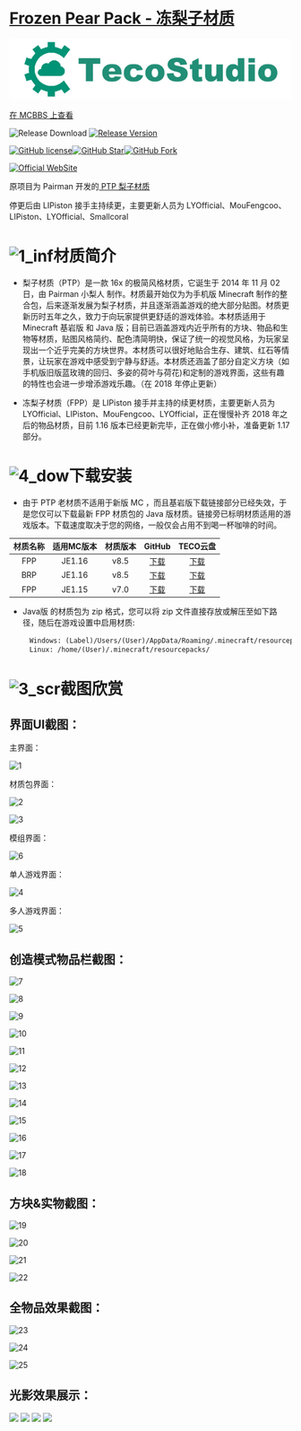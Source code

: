 # [Frozen Pear Pack - 冻梨子材质](https://github.com/LIPiston/Frozen_Pear_Pack)

![](https://github.com/TecoStudio/.github/raw/main/title.png?raw=true)

[在 MCBBS 上查看](https://www.mcbbs.net/thread-1361283-1-1.html)

![Release Download](https://img.shields.io/github/downloads/TecoStudio/Frozen_Pear_Pack/total?style=flat-square)
[![Release Version](https://img.shields.io/github/v/release/TecoStudio/Frozen_Pear_Pack?style=flat-square)](https://github.com/LIPiston/Frozen_Pear_Pack/releases/latest)

[![GitHub license](https://img.shields.io/github/license/TecoStudio/Frozen_Pear_Pack?style=flat-square)](LICENSE)[![GitHub Star](https://img.shields.io/github/stars/TecoStudio/Frozen_Pear_Pack?style=flat-square)](https://github.com/LIPiston/Frozen_Pear_Pack/stargazers)[![GitHub Fork](https://img.shields.io/github/forks/TecoStudio/Frozen_Pear_Pack?style=flat-square)](https://github.com/LYOfficial/HiGames/network/members)

[![Official WebSite](https://img.shields.io/badge/Website-FPP-blue.svg?style=flat-square&color=61dafb)](https://www.mcbbs.net/thread-1361283-1-1.html)

原项目为 Pairman 开发的[ PTP 梨子材质](https://github.com/Pairman/PTP)

停更后由 LIPiston 接手主持续更，主要更新人员为 LYOfficial、MouFengcoo、LIPiston、LYOfficial、Smallcoral



#  ![1_inf](https://ooo.0o0.ooo/2018/04/15/5ad356c68a689.png)材质简介
* 梨子材质（PTP）是一款 16x 的极简风格材质，它诞生于 2014 年 11 月 02 日，由 Pairman 小梨人 制作。材质最开始仅为为手机版 Minecraft 制作的整合包，后来逐渐发展为梨子材质，并且逐渐涵盖游戏的绝大部分贴图。材质更新历时五年之久，致力于向玩家提供更舒适的游戏体验。本材质适用于 Minecraft 基岩版 和 Java 版；目前已涵盖游戏内近乎所有的方块、物品和生物等材质，贴图风格简约、配色清简明快，保证了统一的视觉风格，为玩家呈现出一个近乎完美的方块世界。本材质可以很好地贴合生存、建筑、红石等情景，让玩家在游戏中感受到宁静与舒适。本材质还涵盖了部分自定义方块（如手机版旧版蓝玫瑰的回归、多姿的荷叶与荷花)和定制的游戏界面，这些有趣的特性也会进一步增添游戏乐趣。（在 2018 年停止更新）

* 冻梨子材质（FPP）是 LIPiston 接手并主持的续更材质，主要更新人员为 LYOfficial、LIPiston、MouFengcoo、LYOfficial，正在慢慢补齐 2018 年之后的物品材质，目前 1.16 版本已经更新完毕，正在做小修小补，准备更新 1.17 部分。

# ![4_dow](https://ooo.0o0.ooo/2018/04/15/5ad356daadd7b.png)下载安装
* 由于 PTP 老材质不适用于新版 MC ，而且基岩版下载链接部分已经失效，于是您仅可以下载最新 FPP 材质包的 Java 版材质。链接旁已标明材质适用的游戏版本。下载速度取决于您的网络，一般仅会占用不到喝一杯咖啡的时间。

| 材质名称 | 适用MC版本 | 材质版本 | GitHub | TECO云盘 |
| :----------: | :----------: | :-----------: | :-----------: | :-------: |
| FPP | JE1.16  | v8.5 | [下载](https://github.com/TecoStudio/Frozen_Pear_Pack/releases/tag/v8.3) | [下载](http://bbs.tecostudio.cn:17468/share/7-17CK6m) |
| BRP | JE1.16  | v8.5 | [下载](https://github.com/TecoStudio/Frozen_Pear_Pack/releases/tag/v8.3) | [下载](http://bbs.tecostudio.cn:17468/share/u87iUzPH) |
| FPP | JE1.15  | v7.0 | [下载](https://github.com/TecoStudio/Frozen_Pear_Pack/releases/tag/v7.0) | [下载](http://bbs.tecostudio.cn:17468/share/lvv2khc6) |



* Java版 的材质包为 zip 格式，您可以将 zip 文件直接存放或解压至如下路径，随后在游戏设置中启用材质:
  　　　　　

```markdown
　　　Windows: (Label)/Users/(User)/AppData/Roaming/.minecraft/resourcepacks/
　　　Linux: /home/(User)/.minecraft/resourcepacks/
```

#  ![3_scr](https://ooo.0o0.ooo/2018/04/15/5ad356e2418e9.png)截图欣赏

## 界面UI截图：

主界面：

![1](https://cdn.staticaly.com/gh/LYOfficial/GitSpace@main/FPP/1.webp)

材质包界面：

![2](https://cdn.staticaly.com/gh/LYOfficial/GitSpace@main/FPP/2.webp)

![3](https://cdn.staticaly.com/gh/LYOfficial/GitSpace@main/FPP/3.webp)

模组界面：

![6](https://cdn.staticaly.com/gh/LYOfficial/GitSpace@main/FPP/6.webp)

单人游戏界面：

![4](https://cdn.staticaly.com/gh/LYOfficial/GitSpace@main/FPP/4.webp)

多人游戏界面：

![5](https://cdn.staticaly.com/gh/LYOfficial/GitSpace@main/FPP/5.webp)

## 创造模式物品栏截图：

![7](https://cdn.staticaly.com/gh/LYOfficial/GitSpace@main/FPP/7.webp)

![8](https://cdn.staticaly.com/gh/LYOfficial/GitSpace@main/FPP/8.webp)

![9](https://cdn.staticaly.com/gh/LYOfficial/GitSpace@main/FPP/9.webp)

![10](https://cdn.staticaly.com/gh/LYOfficial/GitSpace@main/FPP/10.webp)

![11](https://cdn.staticaly.com/gh/LYOfficial/GitSpace@main/FPP/11.webp)

![12](https://cdn.staticaly.com/gh/LYOfficial/GitSpace@main/FPP/12.webp)

![13](https://cdn.staticaly.com/gh/LYOfficial/GitSpace@main/FPP/13.webp)

![14](https://cdn.staticaly.com/gh/LYOfficial/GitSpace@main/FPP/14.webp)

![15](https://cdn.staticaly.com/gh/LYOfficial/GitSpace@main/FPP/15.webp)

![16](https://cdn.staticaly.com/gh/LYOfficial/GitSpace@main/FPP/16.webp)

![17](https://cdn.staticaly.com/gh/LYOfficial/GitSpace@main/FPP/17.webp)

![18](https://cdn.staticaly.com/gh/LYOfficial/GitSpace@main/FPP/18.webp)



## 方块&实物截图：

![19](https://cdn.staticaly.com/gh/LYOfficial/GitSpace@main/FPP/19.webp)

![20](https://cdn.staticaly.com/gh/LYOfficial/GitSpace@main/FPP/20.webp)

![21](https://cdn.staticaly.com/gh/LYOfficial/GitSpace@main/FPP/21.webp)

![22](https://cdn.staticaly.com/gh/LYOfficial/GitSpace@main/FPP/22.webp)

## 全物品效果截图：
![23](https://cdn.staticaly.com/gh/LYOfficial/GitSpace@main/FPP/23.webp)

![24](https://cdn.staticaly.com/gh/LYOfficial/GitSpace@main/FPP/24.webp)

![25](https://cdn.staticaly.com/gh/LYOfficial/GitSpace@main/FPP/25.webp)

## 光影效果展示：
![](https://ns.complexstudio.net/uploads/images/2022-07-11/775cce64b4453aa3c4f0277dd582a9f9.png)
![](https://ns.complexstudio.net/uploads/images/2022-07-11/19ede5cd68acf9c607496e510c782b4e.png)
![](https://ns.complexstudio.net/uploads/images/2022-07-11/6b72a1d521662af491df3e8dea019b27.png)
![](https://ns.complexstudio.net/uploads/images/2022-07-11/a5228e4cdd3ce401905486be8cc144a3.png)
